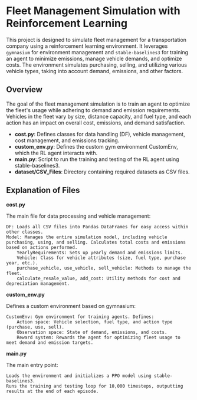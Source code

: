 # Fleet Management Simulation with Reinforcement Learning

This project is designed to simulate fleet management for a transportation company using a reinforcement learning environment. It leverages `gymnasium` for environment management and `stable-baselines3` for training an agent to minimize emissions, manage vehicle demands, and optimize costs. The environment simulates purchasing, selling, and utilizing various vehicle types, taking into account demand, emissions, and other factors. 


## Overview
The goal of the fleet management simulation is to train an agent to optimize the fleet's usage while adhering to demand and emission requirements. Vehicles in the fleet vary by size, distance capacity, and fuel type, and each action has an impact on overall cost, emissions, and demand satisfaction.

- **cost.py**: Defines classes for data handling (DF), vehicle management, cost management, and emissions tracking.
- **custom_env.py**: Defines the custom gym environment CustomEnv, which the RL agent interacts with.
- **main.py**: Script to run the training and testing of the RL agent using stable-baselines3.
- **dataset/CSV_Files**: Directory containing required datasets as CSV files.

## Explanation of Files
**cost.py**

The main file for data processing and vehicle management:

    DF: Loads all CSV files into Pandas DataFrames for easy access within other classes.
    Model: Manages the entire simulation model, including vehicle purchasing, using, and selling. Calculates total costs and emissions based on actions performed.
        YearlyRequirements: Sets up yearly demand and emissions limits.
        Vehicle: Class for vehicle attributes (size, fuel type, purchase year, etc.).
        purchase_vehicle, use_vehicle, sell_vehicle: Methods to manage the fleet.
        calculate_resale_value, add_cost: Utility methods for cost and depreciation management.

**custom_env.py**

Defines a custom environment based on gymnasium:

    CustomEnv: Gym environment for training agents. Defines:
        Action space: Vehicle selection, fuel type, and action type (purchase, use, sell).
        Observation space: State of demand, emissions, and costs.
        Reward system: Rewards the agent for optimizing fleet usage to meet demand and emission targets.

**main.py**

The main entry point:

    Loads the environment and initializes a PPO model using stable-baselines3.
    Runs the training and testing loop for 10,000 timesteps, outputting results at the end of each episode.

